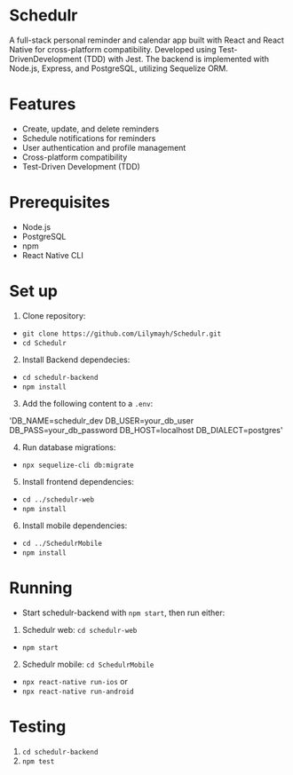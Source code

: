 # Schedulr

A full-stack personal reminder and calendar app built with React 
and React Native for cross-platform compatibility. Developed using 
Test-DrivenDevelopment (TDD) with Jest. The backend is implemented 
with Node.js, Express, and PostgreSQL, utilizing Sequelize ORM.

# Features

- Create, update, and delete reminders
- Schedule notifications for reminders
- User authentication and profile management
- Cross-platform compatibility
- Test-Driven Development (TDD)

# Prerequisites
- Node.js
- PostgreSQL
- npm
- React Native CLI

# Set up

1. Clone repository: 
- `git clone https://github.com/Lilymayh/Schedulr.git`
- `cd Schedulr`

2. Install Backend dependecies: 
- `cd schedulr-backend`
- `npm install`

3. Add the following content to a `.env`:

'DB_NAME=schedulr_dev
DB_USER=your_db_user
DB_PASS=your_db_password
DB_HOST=localhost
DB_DIALECT=postgres'

4. Run database migrations:
- `npx sequelize-cli db:migrate`

5. Install frontend dependencies:
- `cd ../schedulr-web`
- `npm install`

6. Install mobile dependencies:
- `cd ../SchedulrMobile`
- `npm install`

# Running

- Start schedulr-backend with `npm start`, then run either:

1. Schedulr web: `cd schedulr-web`
- `npm start`

2. Schedulr mobile: `cd SchedulrMobile`
- `npx react-native run-ios`
or
- `npx react-native run-android`

# Testing

1. `cd schedulr-backend`
2. `npm test`
